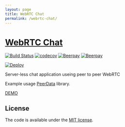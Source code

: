 ```yaml
---
layout: page
title: WebRTC Chat
permalink: /webrtc-chat/
---
```


# [WebRTC Chat](http://rafallorenz.com/webrtc-chat)
[![Build Status](https://travis-ci.org/vardius/webrtc-chat.svg?branch=master)](https://travis-ci.org/vardius/webrtc-chat)
[![codecov](https://codecov.io/gh/vardius/webrtc-chat/branch/master/graph/badge.svg)](https://codecov.io/gh/vardius/webrtc-chat)
[![Beerpay](https://beerpay.io/vardius/webrtc-chat/badge.svg?style=beer-square)](https://beerpay.io/vardius/webrtc-chat)  [![Beerpay](https://beerpay.io/vardius/webrtc-chat/make-wish.svg?style=flat-square)](https://beerpay.io/vardius/webrtc-chat?focus=wish)

[![Deploy](https://www.herokucdn.com/deploy/button.svg)](https://heroku.com/deploy)

Server-less chat application useing peer to peer WebRTC

Example usage [PeerData](https://github.com/Vardius/peer-data) library.

[DEMO](https://vardius-webrtc-chat.herokuapp.com/)

## License

The code is available under the [MIT license](LICENSE.txt).